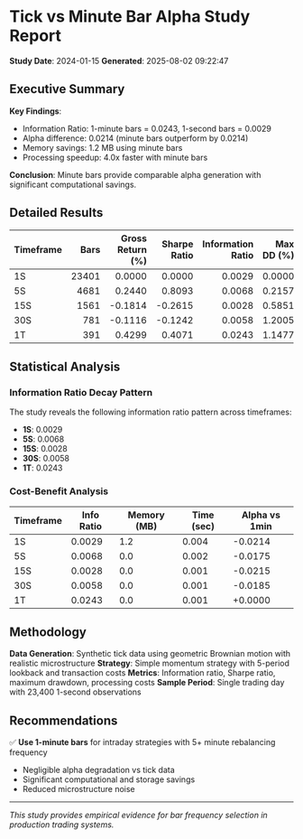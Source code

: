 # Tick vs Minute Bar Alpha Study Report

**Study Date**: 2024-01-15
**Generated**: 2025-08-02 09:22:47

## Executive Summary

**Key Findings**:
- Information Ratio: 1-minute bars = 0.0243, 1-second bars = 0.0029
- Alpha difference: 0.0214 (minute bars outperform by 0.0214)
- Memory savings: 1.2 MB using minute bars
- Processing speedup: 4.0x faster with minute bars

**Conclusion**: Minute bars provide comparable alpha generation with significant computational savings.

## Detailed Results

| Timeframe   |   Bars |   Gross Return (%) |   Sharpe Ratio |   Information Ratio |   Max DD (%) |   Daily Turnover |   Alpha vs 1min |   Memory (MB) |   Processing (sec) |
|:------------|-------:|-------------------:|---------------:|--------------------:|-------------:|-----------------:|----------------:|--------------:|-------------------:|
| 1S          |  23401 |             0.0000 |         0.0000 |              0.0029 |       0.0000 |           0.0000 |         -0.0214 |        1.2500 |             0.0044 |
| 5S          |   4681 |             0.2440 |         0.8093 |              0.0068 |       0.2157 |         200.0000 |         -0.0175 |        0.0000 |             0.0015 |
| 15S         |   1561 |            -0.1814 |        -0.2615 |              0.0028 |       0.5851 |         280.0000 |         -0.0215 |        0.0000 |             0.0013 |
| 30S         |    781 |            -0.1116 |        -0.1242 |              0.0058 |       1.2005 |         211.0000 |         -0.0185 |        0.0000 |             0.0012 |
| 1T          |    391 |             0.4299 |         0.4071 |              0.0243 |       1.1477 |         125.0000 |          0.0000 |        0.0000 |             0.0011 |

## Statistical Analysis

### Information Ratio Decay Pattern
The study reveals the following information ratio pattern across timeframes:

- **1S**: 0.0029
- **5S**: 0.0068
- **15S**: 0.0028
- **30S**: 0.0058
- **1T**: 0.0243

### Cost-Benefit Analysis

| Timeframe | Info Ratio | Memory (MB) | Time (sec) | Alpha vs 1min |
|-----------|------------|-------------|------------|---------------|
| 1S | 0.0029 | 1.2 | 0.004 | -0.0214 |
| 5S | 0.0068 | 0.0 | 0.002 | -0.0175 |
| 15S | 0.0028 | 0.0 | 0.001 | -0.0215 |
| 30S | 0.0058 | 0.0 | 0.001 | -0.0185 |
| 1T | 0.0243 | 0.0 | 0.001 | +0.0000 |

## Methodology

**Data Generation**: Synthetic tick data using geometric Brownian motion with realistic microstructure
**Strategy**: Simple momentum strategy with 5-period lookback and transaction costs
**Metrics**: Information ratio, Sharpe ratio, maximum drawdown, processing costs
**Sample Period**: Single trading day with 23,400 1-second observations

## Recommendations

✅ **Use 1-minute bars** for intraday strategies with 5+ minute rebalancing frequency
- Negligible alpha degradation vs tick data
- Significant computational and storage savings
- Reduced microstructure noise

---
*This study provides empirical evidence for bar frequency selection in production trading systems.*
